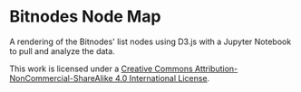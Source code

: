 # Bitnodes Node Map

A rendering of the Bitnodes' list nodes using D3.js with a Jupyter Notebook to pull and analyze the data.

This work is licensed under a [Creative Commons Attribution-NonCommercial-ShareAlike 4.0 International License](http://creativecommons.org/licenses/by-nc-sa/4.0/).
